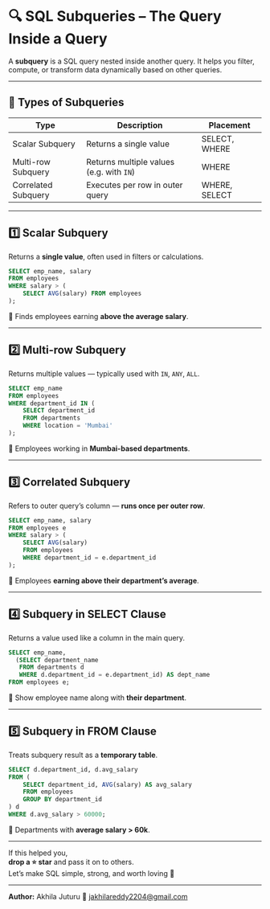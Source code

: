 # 🔍 SQL Subqueries – The Query Inside a Query

A **subquery** is a SQL query nested inside another query. It helps you filter, compute, or transform data dynamically based on other queries.

---

## 🧠 Types of Subqueries

| Type              | Description                              | Placement           |
|-------------------|------------------------------------------|---------------------|
| Scalar Subquery   | Returns a single value                   | SELECT, WHERE       |
| Multi-row Subquery| Returns multiple values (e.g. with `IN`) | WHERE               |
| Correlated Subquery | Executes per row in outer query        | WHERE, SELECT       |

---

## 1️⃣ Scalar Subquery

Returns a **single value**, often used in filters or calculations.

```sql
SELECT emp_name, salary
FROM employees
WHERE salary > (
    SELECT AVG(salary) FROM employees
);
```

📌 Finds employees earning **above the average salary**.

---

## 2️⃣ Multi-row Subquery

Returns multiple values — typically used with `IN`, `ANY`, `ALL`.

```sql
SELECT emp_name
FROM employees
WHERE department_id IN (
    SELECT department_id
    FROM departments
    WHERE location = 'Mumbai'
);
```

📌 Employees working in **Mumbai-based departments**.

---

## 3️⃣ Correlated Subquery

Refers to outer query’s column — **runs once per outer row**.

```sql
SELECT emp_name, salary
FROM employees e
WHERE salary > (
    SELECT AVG(salary)
    FROM employees
    WHERE department_id = e.department_id
);
```

📌 Employees **earning above their department’s average**.

---

## 4️⃣ Subquery in SELECT Clause

Returns a value used like a column in the main query.

```sql
SELECT emp_name,
  (SELECT department_name 
   FROM departments d 
   WHERE d.department_id = e.department_id) AS dept_name
FROM employees e;
```

📌 Show employee name along with **their department**.

---

## 5️⃣ Subquery in FROM Clause

Treats subquery result as a **temporary table**.

```sql
SELECT d.department_id, d.avg_salary
FROM (
    SELECT department_id, AVG(salary) AS avg_salary
    FROM employees
    GROUP BY department_id
) d
WHERE d.avg_salary > 60000;
```

📌 Departments with **average salary > 60k**.

---

If this helped you,  
**drop a ⭐ star** and pass it on to others.  
Let’s make SQL simple, strong, and worth loving 💙

---

**Author:** Akhila Juturu 
📩 jakhilareddy2204@gmail.com
